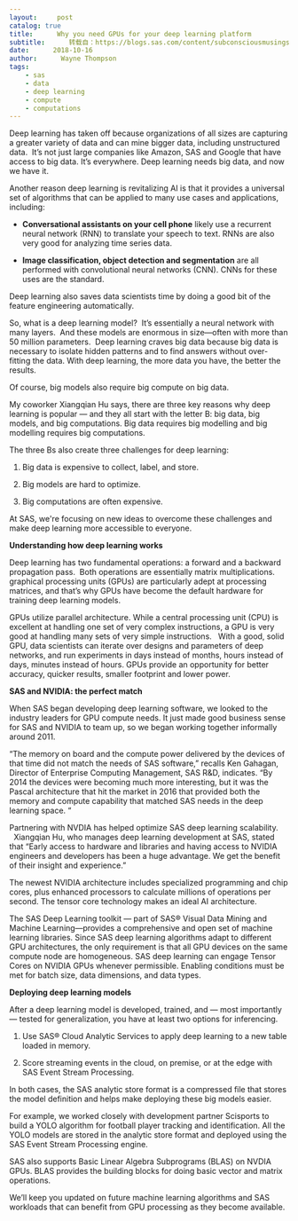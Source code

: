 ```yaml
---
layout:     post
catalog: true
title:      Why you need GPUs for your deep learning platform
subtitle:      转载自：https://blogs.sas.com/content/subconsciousmusings/2018/10/16/why-you-need-gpus-for-your-deep-learning-platform/
date:      2018-10-16
author:      Wayne Thompson
tags:
    - sas
    - data
    - deep learning
    - compute
    - computations
---
```


Deep learning has taken off because organizations of all sizes are capturing a greater variety of data and can mine bigger data, including unstructured data.  It’s not just large companies like Amazon, SAS and Google that have access to big data. It’s everywhere. Deep learning needs big data, and now we have it.

Another reason deep learning is revitalizing AI is that it provides a universal set of algorithms that can be applied to many use cases and applications, including:

- **Conversational assistants on your cell phone** likely use a recurrent neural network (RNN) to translate your speech to text. RNNs are also very good for analyzing time series data.

- **Image classification, object detection and segmentation** are all performed with convolutional neural networks (CNN). CNNs for these uses are the standard.


Deep learning also saves data scientists time by doing a good bit of the feature engineering automatically.

So, what is a deep learning model?  It’s essentially a neural network with many layers.  And these models are enormous in size—often with more than 50 million parameters.  Deep learning craves big data because big data is necessary to isolate hidden patterns and to find answers without over-fitting the data. With deep learning, the more data you have, the better the results.

Of course, big models also require big compute on big data.

My coworker Xiangqian Hu says, there are three key reasons why deep learning is popular — and they all start with the letter B: big data, big models, and big computations. Big data requires big modelling and big modelling requires big computations.

The three Bs also create three challenges for deep learning:

1. Big data is expensive to collect, label, and store.

1. Big models are hard to optimize.

1. Big computations are often expensive.


At SAS, we're focusing on new ideas to overcome these challenges and make deep learning more accessible to everyone.

**Understanding how deep learning works**

Deep learning has two fundamental operations: a forward and a backward propagation pass.  Both operations are essentially matrix multiplications.  graphical processing units (GPUs) are particularly adept at processing matrices, and that’s why GPUs have become the default hardware for training deep learning models.

GPUs utilize parallel architecture. While a central processing unit (CPU) is excellent at handling one set of very complex instructions, a GPU is very good at handling many sets of very simple instructions.   With a good, solid GPU, data scientists can iterate over designs and parameters of deep networks, and run experiments in days instead of months, hours instead of days, minutes instead of hours. GPUs provide an opportunity for better accuracy, quicker results, smaller footprint and lower power.

**SAS and NVIDIA: the perfect match**

When SAS began developing deep learning software, we looked to the industry leaders for GPU compute needs. It just made good business sense for SAS and NVIDIA to team up, so we began working together informally around 2011.

“The memory on board and the compute power delivered by the devices of that time did not match the needs of SAS software,” recalls Ken Gahagan, Director of Enterprise Computing Management, SAS R&D, indicates. “By 2014 the devices were becoming much more interesting, but it was the Pascal architecture that hit the market in 2016 that provided both the memory and compute capability that matched SAS needs in the deep learning space. “

Partnering with NVDIA has helped optimize SAS deep learning scalability.   Xiangqian Hu, who manages deep learning development at SAS, stated that “Early access to hardware and libraries and having access to NVIDIA engineers and developers has been a huge advantage. We get the benefit of their insight and experience.”

The newest NVIDIA architecture includes specialized programming and chip cores, plus enhanced processors to calculate millions of operations per second. The tensor core technology makes an ideal AI architecture.

The SAS Deep Learning toolkit — part of SAS® Visual Data Mining and Machine Learning—provides a comprehensive and open set of machine learning libraries. Since SAS deep learning algorithms adapt to different GPU architectures, the only requirement is that all GPU devices on the same compute node are homogeneous. SAS deep learning can engage Tensor Cores on NVIDIA GPUs whenever permissible. Enabling conditions must be met for batch size, data dimensions, and data types.

**Deploying deep learning models**

After a deep learning model is developed, trained, and — most importantly — tested for generalization, you have at least two options for inferencing.

1. Use SAS® Cloud Analytic Services to apply deep learning to a new table loaded in memory.

1. Score streaming events in the cloud, on premise, or at the edge with SAS Event Stream Processing.


In both cases, the SAS analytic store format is a compressed file that stores the model definition and helps make deploying these big models easier.

For example, we worked closely with development partner Scisports to build a YOLO algorithm for football player tracking and identification. All the YOLO models are stored in the analytic store format and deployed using the SAS Event Stream Processing engine.

SAS also supports Basic Linear Algebra Subprograms (BLAS) on NVDIA GPUs. BLAS provides the building blocks for doing basic vector and matrix operations.

We’ll keep you updated on future machine learning algorithms and SAS workloads that can benefit from GPU processing as they become available.
